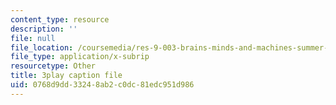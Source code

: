 ```yaml
---
content_type: resource
description: ''
file: null
file_location: /coursemedia/res-9-003-brains-minds-and-machines-summer-course-summer-2015/0768d9dd33248ab2c0dc81edc951d986_i0-2sd9RQ6E.srt
file_type: application/x-subrip
resourcetype: Other
title: 3play caption file
uid: 0768d9dd-3324-8ab2-c0dc-81edc951d986
---
```

